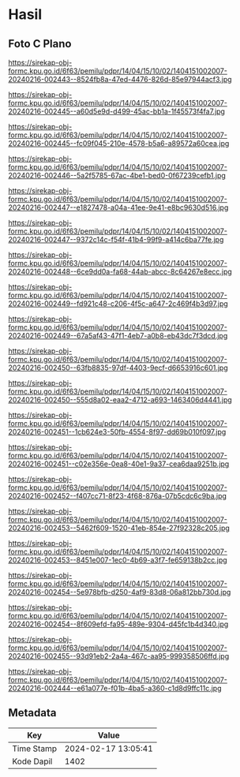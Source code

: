 # Hasil

## Foto C Plano

https://sirekap-obj-formc.kpu.go.id/6f63/pemilu/pdpr/14/04/15/10/02/1404151002007-20240216-002443--8524fb8a-47ed-4476-826d-85e97944acf3.jpg

https://sirekap-obj-formc.kpu.go.id/6f63/pemilu/pdpr/14/04/15/10/02/1404151002007-20240216-002445--a60d5e9d-d499-45ac-bb1a-1f45573f4fa7.jpg

https://sirekap-obj-formc.kpu.go.id/6f63/pemilu/pdpr/14/04/15/10/02/1404151002007-20240216-002445--fc09f045-210e-4578-b5a6-a89572a60cea.jpg

https://sirekap-obj-formc.kpu.go.id/6f63/pemilu/pdpr/14/04/15/10/02/1404151002007-20240216-002446--5a2f5785-67ac-4be1-bed0-0f67239cefb1.jpg

https://sirekap-obj-formc.kpu.go.id/6f63/pemilu/pdpr/14/04/15/10/02/1404151002007-20240216-002447--e1827478-a04a-41ee-9e41-e8bc9630d516.jpg

https://sirekap-obj-formc.kpu.go.id/6f63/pemilu/pdpr/14/04/15/10/02/1404151002007-20240216-002447--9372c14c-f54f-41b4-99f9-a414c6ba77fe.jpg

https://sirekap-obj-formc.kpu.go.id/6f63/pemilu/pdpr/14/04/15/10/02/1404151002007-20240216-002448--6ce9dd0a-fa68-44ab-abcc-8c64267e8ecc.jpg

https://sirekap-obj-formc.kpu.go.id/6f63/pemilu/pdpr/14/04/15/10/02/1404151002007-20240216-002449--fd921c48-c206-4f5c-a647-2c469f4b3d97.jpg

https://sirekap-obj-formc.kpu.go.id/6f63/pemilu/pdpr/14/04/15/10/02/1404151002007-20240216-002449--67a5af43-47f1-4eb7-a0b8-eb43dc7f3dcd.jpg

https://sirekap-obj-formc.kpu.go.id/6f63/pemilu/pdpr/14/04/15/10/02/1404151002007-20240216-002450--63fb8835-97df-4403-9ecf-d6653916c601.jpg

https://sirekap-obj-formc.kpu.go.id/6f63/pemilu/pdpr/14/04/15/10/02/1404151002007-20240216-002450--555d8a02-eaa2-4712-a693-1463406d4441.jpg

https://sirekap-obj-formc.kpu.go.id/6f63/pemilu/pdpr/14/04/15/10/02/1404151002007-20240216-002451--1cb624e3-50fb-4554-8f97-dd69b010f097.jpg

https://sirekap-obj-formc.kpu.go.id/6f63/pemilu/pdpr/14/04/15/10/02/1404151002007-20240216-002451--c02e356e-0ea8-40e1-9a37-cea6daa9251b.jpg

https://sirekap-obj-formc.kpu.go.id/6f63/pemilu/pdpr/14/04/15/10/02/1404151002007-20240216-002452--f407cc71-8f23-4f68-876a-07b5cdc6c9ba.jpg

https://sirekap-obj-formc.kpu.go.id/6f63/pemilu/pdpr/14/04/15/10/02/1404151002007-20240216-002453--5462f609-1520-41eb-854e-27f92328c205.jpg

https://sirekap-obj-formc.kpu.go.id/6f63/pemilu/pdpr/14/04/15/10/02/1404151002007-20240216-002453--8451e007-1ec0-4b69-a3f7-fe659138b2cc.jpg

https://sirekap-obj-formc.kpu.go.id/6f63/pemilu/pdpr/14/04/15/10/02/1404151002007-20240216-002454--5e978bfb-d250-4af9-83d8-06a812bb730d.jpg

https://sirekap-obj-formc.kpu.go.id/6f63/pemilu/pdpr/14/04/15/10/02/1404151002007-20240216-002454--8f609efd-fa95-489e-9304-d45fc1b4d340.jpg

https://sirekap-obj-formc.kpu.go.id/6f63/pemilu/pdpr/14/04/15/10/02/1404151002007-20240216-002455--93d91eb2-2a4a-467c-aa95-999358506ffd.jpg

https://sirekap-obj-formc.kpu.go.id/6f63/pemilu/pdpr/14/04/15/10/02/1404151002007-20240216-002444--e61a077e-f01b-4ba5-a360-c1d8d9ffc11c.jpg


## Metadata

| Key        | Value               |
| ---------- | ------------------- |
| Time Stamp | 2024-02-17 13:05:41 |
| Kode Dapil | 1402                |




